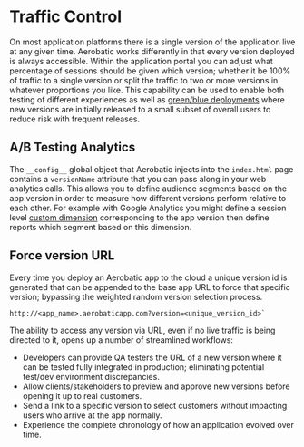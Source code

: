 # Traffic Control

On most application platforms there is a single version of the application live
at any given time. Aerobatic works differently in that every version
deployed is always accessible. Within the application portal you can adjust what
percentage of sessions should be given which version; whether it be 100% of
traffic to a single version or split the traffic to two or more versions in
whatever proportions you like. This capability can be used to enable both
testing of different experiences as well as [green/blue deployments](http://martinfowler.com/bliki/BlueGreenDeployment.html)
where new versions are initially released to a small subset of overall users to
reduce risk with frequent releases.

## A/B Testing Analytics
The `__config__` global object that Aerobatic injects into the `index.html`
page contains a `versionName` attribute that you can pass along in your web
analytics calls. This allows you to define audience segments based on the app
version in order to measure how different versions perform relative to each
other. For example with Google Analytics you might define a session level
[custom dimension](https://developers.google.com/analytics/devguides/platform/customdimsmets)
corresponding to the app version then define reports which segment based on
this dimension.

## Force version URL
Every time you deploy an Aerobatic app to the cloud a unique version id is
generated that can be appended to the base app URL to force that specific
version; bypassing the weighted random version selection process.

```
http://<app_name>.aerobaticapp.com?version=<unique_version_id>`
```

The ability to access any version via URL, even if no live traffic is being directed
to it, opens up a number of streamlined workflows:

* Developers can provide QA testers the URL of a new version where it can be
tested fully integrated in production; eliminating potential test/dev
environment discrepancies.
* Allow clients/stakeholders to preview and approve new versions before opening
it up to real customers.
* Send a link to a specific version to select customers without impacting users
who arrive at the app normally.
* Experience the complete chronology of how an application evolved over time.
